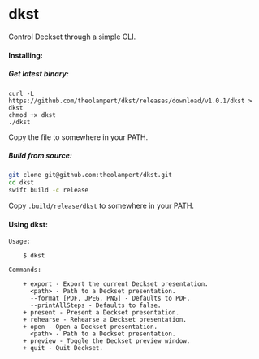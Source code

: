 # dkst

Control Deckset through a simple CLI.

#### Installing:

##### Get latest binary:

```
curl -L https://github.com/theolampert/dkst/releases/download/v1.0.1/dkst > dkst
chmod +x dkst
./dkst
```
Copy the file to somewhere in your PATH.

##### Build from source:
```sh
git clone git@github.com:theolampert/dkst.git
cd dkst
swift build -c release
```

Copy `.build/release/dkst` to somewhere in your PATH.

#### Using dkst:

```
Usage:

    $ dkst

Commands:

    + export - Export the current Deckset presentation.
      <path> - Path to a Deckset presentation.
      --format [PDF, JPEG, PNG] - Defaults to PDF.
      --printAllSteps - Defaults to false.
    + present - Present a Deckset presentation.
    + rehearse - Rehearse a Deckset presentation.
    + open - Open a Deckset presentation.
      <path> - Path to a Deckset presentation.
    + preview - Toggle the Deckset preview window.
    + quit - Quit Deckset.
```
